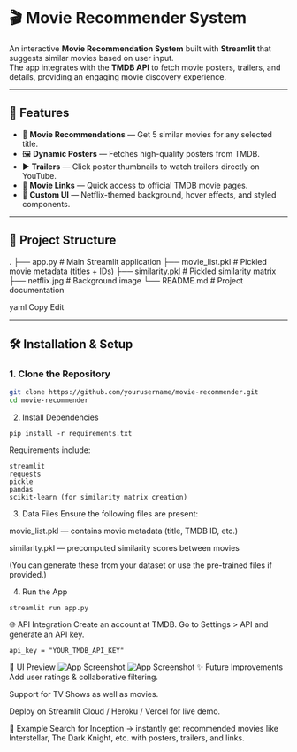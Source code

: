 # 🎬 Movie Recommender System

An interactive **Movie Recommendation System** built with **Streamlit** that suggests similar movies based on user input.  
The app integrates with the **TMDB API** to fetch movie posters, trailers, and details, providing an engaging movie discovery experience.  

---

## 🚀 Features
- 🎥 **Movie Recommendations** — Get 5 similar movies for any selected title.  
- 🖼️ **Dynamic Posters** — Fetches high-quality posters from TMDB.  
- ▶️ **Trailers** — Click poster thumbnails to watch trailers directly on YouTube.  
- 🔗 **Movie Links** — Quick access to official TMDB movie pages.  
- 🎨 **Custom UI** — Netflix-themed background, hover effects, and styled components.  

---

## 📂 Project Structure
.
├── app.py # Main Streamlit application
├── movie_list.pkl # Pickled movie metadata (titles + IDs)
├── similarity.pkl # Pickled similarity matrix
├── netflix.jpg # Background image
└── README.md # Project documentation

yaml
Copy
Edit

---

## 🛠️ Installation & Setup

### 1. Clone the Repository
```bash
git clone https://github.com/yourusername/movie-recommender.git
cd movie-recommender
```
2. Install Dependencies
```
pip install -r requirements.txt
```
Requirements include:
```
streamlit
requests
pickle
pandas
scikit-learn (for similarity matrix creation)
```

3. Data Files
Ensure the following files are present:

movie_list.pkl — contains movie metadata (title, TMDB ID, etc.)

similarity.pkl — precomputed similarity scores between movies

(You can generate these from your dataset or use the pre-trained files if provided.)

4. Run the App
```
streamlit run app.py
```
🌐 API Integration
Create an account at TMDB.
Go to Settings > API and generate an API key.
```
api_key = "YOUR_TMDB_API_KEY"
```
🎨 UI Preview
![App Screenshot](Images/screenshot1.png)
![App Screenshot](Images/screenshot2.png)
✨ Future Improvements
Add user ratings & collaborative filtering.

Support for TV Shows as well as movies.

Deploy on Streamlit Cloud / Heroku / Vercel for live demo.

📌 Example
Search for Inception → instantly get recommended movies like Interstellar, The Dark Knight, etc. with posters, trailers, and links.
